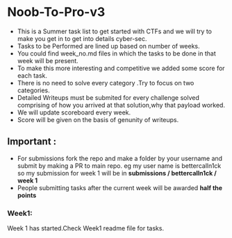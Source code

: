 # Noob-To-Pro-v3
* This is a Summer task list to get started with CTFs and we will try to make you get in to get into details cyber-sec.
* Tasks to be Performed are lined up based on number of weeks.
* You could find week_no.md files in which the tasks to be done in that week will be present. 
* To make this more interesting and competitive we added some score for each task.
* There is no need to solve every category .Try to focus on two categories.
* Detailed Writeups must be submited for every challenge solved comprising of how you arrived at that solution,why that payload worked.
* We will update scoreboard every week.
* Score will be given on the basis of genunity of writeups.

## Important :
* For submissions fork the repo and make a folder by your username and submit by making a PR to main repo. eg  my user name is bettercalln1ck so my submission for week 1 will be in  **submissions / bettercalln1ck / week 1**
* People submitting tasks after the current week will be awarded **half the points**


### Week1:
Week 1 has started.Check Week1 readme file for tasks.
